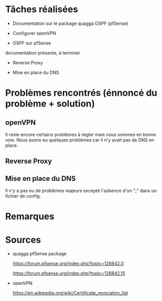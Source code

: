 # Tâches réalisées

* Documentation sur le package quagga OSPF (pfSense)

* Configurer openVPN

* OSPF sur pfSense 

 documentation présente, à terminer

* Reverse Proxy

* Mise en place du DNS

# Problèmes rencontrés (énnoncé du problème + solution)

## openVPN

Il reste encore certains problèmes à régler mais nous sommes en bonne voie. Nous avons eu quelques problèmes car il n'y avait pas de DNS en place. 

## Reverse Proxy



## Mise en place du DNS

Il n'y a pas eu de problèmes majeurs excepté l'asbence d'un ";" dans un fichier de config. 

# Remarques



# Sources

  * quagga pfSense package
  
    <https://forum.pfsense.org/index.php?topic=126842.0>

    <https://forum.pfsense.org/index.php?topic=126842.15>
    
  * openVPN
  
    <https://en.wikipedia.org/wiki/Certificate_revocation_list>
